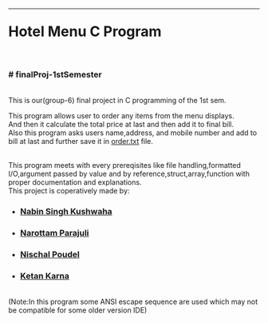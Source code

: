<h1><hr>Hotel Menu C Program</hr></h1> 
<br><h3># finalProj-1stSemester</h3><br>
This is our(group-6) final project in C programming of the 1st sem.
<p>This program allows user to order any items from the menu displays.<br>And then it calculate the total price at last and then add it to final bill.<br>Also this program asks users name,address, and mobile number and add to bill at last and further save it in <a href="https://github.com/ketan-karn/finalProj-1stSemester/blob/main/order.txt">order.txt</a> file.</p>
<br>This program meets with every prereqisites like file handling,formatted I/O,argument passed by value and by reference,struct,array,function with proper documentation and explanations.
<br>This project is coperatively made by:<br>
<ul>
  <li><h3><a href="https://www.facebook.com/nabeensingh.kushwaha">Nabin Singh Kushwaha</a></h3></li>
    <li><h3><a href="https://www.facebook.com/hemanta.parajuli.3110">Narottam Parajuli</a></h3></li>
  <li><h3><a href="https://www.facebook.com/pnischal23">Nischal Poudel</a></h3></li>
  <li><h3><a href="https://www.facebook.com/ketan.karn.71">Ketan Karna</a></h3></li>
</ul>
<br>(Note:In this program some ANSI escape sequence are used which may not be compatible for some older version IDE)
